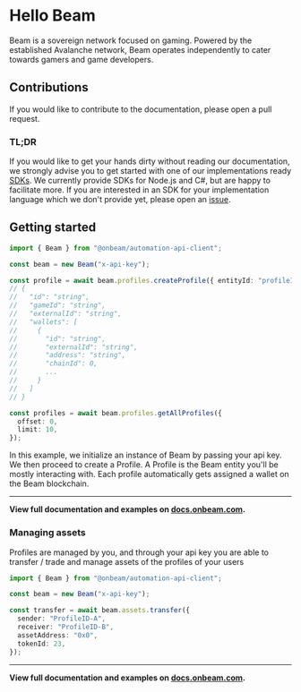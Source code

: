 # Hello Beam

Beam is a sovereign network focused on gaming. Powered by the established Avalanche network, Beam operates independently to cater towards gamers and game developers.

## Contributions

If you would like to contribute to the documentation, please open a pull request.

### TL;DR

If you would like to get your hands dirty without reading our documentation, we strongly advise you to get started with one of our implementations ready [SDKs](https://docs.onbeam.com/service/sdk). We currently provide SDKs for Node.js and C#, but are happy to facilitate more. If you are interested in an SDK for your implementation language which we don't provide yet, please open an [issue](https://github.com/BuildOnBeam/beam-api-clients/issues/new).

## Getting started

```typescript
import { Beam } from "@onbeam/automation-api-client";

const beam = new Beam("x-api-key");

const profile = await beam.profiles.createProfile({ entityId: "profileID", chainId: 4337 });
// {
//   "id": "string",
//   "gameId": "string",
//   "externalId": "string",
//   "wallets": [
//     {
//       "id": "string",
//       "externalId": "string",
//       "address": "string",
//       "chainId": 0,
//       ...
//     }
//   ]
// }

const profiles = await beam.profiles.getAllProfiles({
  offset: 0,
  limit: 10,
});
```

In this example, we initialize an instance of Beam by passing your api key. We then proceed to create a Profile. A Profile is the Beam entity you'll be mostly interacting with. Each profile automatically gets assigned a wallet on the Beam blockchain.

---

**View full documentation and examples on [docs.onbeam.com](https://docs.onbeam.com).**

### Managing assets

Profiles are managed by you, and through your api key you are able to transfer / trade and manage assets of the profiles of your users

```typescript
import { Beam } from "@onbeam/automation-api-client";

const beam = new Beam("x-api-key");

const transfer = await beam.assets.transfer({
  sender: "ProfileID-A",
  receiver: "ProfileID-B",
  assetAddress: "0x0",
  tokenId: 23,
});
```

---

**View full documentation and examples on [docs.onbeam.com](https://docs.onbeam.com).**
